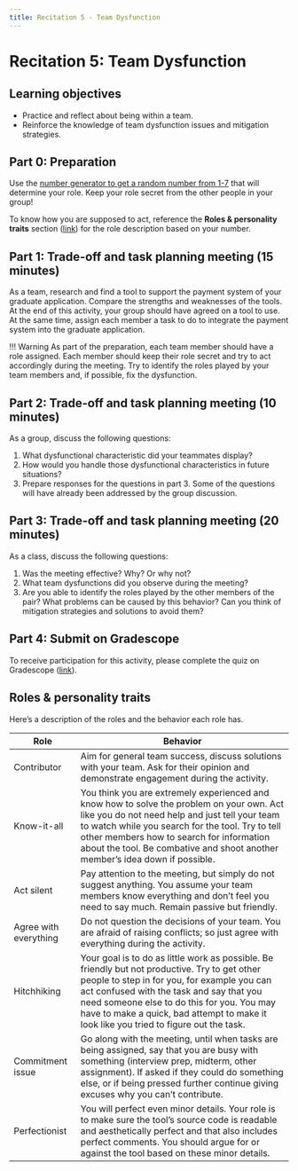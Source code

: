 ```yaml
---
title: Recitation 5 - Team Dysfunction
---
```


# Recitation 5: Team Dysfunction

## Learning objectives
* Practice and reflect about being within a team.
* Reinforce the knowledge of team dysfunction issues and mitigation strategies.

## Part 0: Preparation
Use the [number generator to get a random number from 1-7](https://numbergenerator.org/randomnumbergenerator/1-7) that will determine your role. Keep your role secret from the other people in your group!

To know how you are supposed to act, reference the **Roles & personality traits** section ([link](https://deploy-preview-111--17313.netlify.app/recitations/reci5-team-dysfunction/#roles-personality-traits)) for the role description based on your number.

## Part 1: Trade-off and task planning meeting (15 minutes)
As a team, research and find a tool to support the payment system of your graduate application. Compare the strengths and weaknesses of the tools. At the end of this activity, your group should have agreed on a tool to use. At the same time, assign each member a task to do to integrate the payment system into the graduate application.

!!! Warning
	As part of the preparation, each team member should have a role assigned. Each member should keep their role secret and try to act accordingly during the meeting. Try to identify the roles played by your team members and, if possible, fix the dysfunction.

## Part 2: Trade-off and task planning meeting (10 minutes)
As a group, discuss the following questions:

1. What dysfunctional characteristic did your teammates display?
2. How would you handle those dysfunctional characteristics in future situations?
3. Prepare responses for the questions in part 3. Some of the questions will have already been addressed by the group discussion.

## Part 3: Trade-off and task planning meeting (20 minutes)
As a class, discuss the following questions:

1. Was the meeting effective? Why? Or why not?
2. What team dysfunctions did you observe during the meeting?
3. Are you able to identify the roles played by the other members of the pair? What problems can be caused by this behavior? Can you think of mitigation strategies and solutions to avoid them?

## Part 4: Submit on Gradescope
To receive participation for this activity, please complete the quiz on Gradescope ([link](https://www.gradescope.com/courses/703665/assignments/4106622)).

## Roles & personality traits
Here’s a description of the roles and the behavior each role has.

| Role      | Behavior |
| ----------- | ----------- |
| Contributor |Aim for general team success, discuss solutions with your team. Ask for their opinion and demonstrate engagement during the activity.|
Know-it-all | You think you are extremely experienced and know how to solve the problem on your own. Act like you do not need help and just tell your team to watch while you search for the tool. Try to tell other members how to search for information about the tool. Be combative and shoot another member’s idea down if possible.|
Act silent | Pay attention to the meeting, but simply do not suggest anything. You assume your team members know everything and don’t feel you need to say much. Remain passive but friendly.|
Agree with everything| Do not question the decisions of your team. You are afraid of raising conflicts; so just agree with everything during the activity.|
Hitchhiking | Your goal is to do as little work as possible. Be friendly but not productive. Try to get other people to step in for you, for example you can act confused with the task and say that you need someone else to do this for you. You may have to make a quick, bad attempt to make it look like you tried to figure out the task.|
Commitment issue | Go along with the meeting, until when tasks are being assigned, say that you are busy with something (interview prep, midterm, other assignment). If asked if they could do something else, or if being pressed further continue giving excuses why you can’t contribute.|
Perfectionist | You will perfect even minor details. Your role is to make sure the tool’s source code is readable and aesthetically perfect and that also includes perfect comments. You should argue for or against the tool based on these minor details.|
